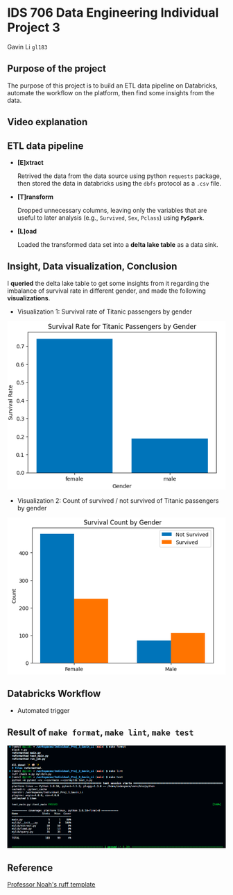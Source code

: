 
# IDS 706 Data Engineering Individual Project 3
Gavin Li `gl183`

## Purpose of the project
The purpose of this project is to build an ETL data pipeline on Databricks, automate the workflow on the platform, then find some insights from the data.

## Video explanation

## ETL data pipeline

- __[E]xtract__

  Retrived the data from the data source using python `requests` package, then stored the data in databricks using the `dbfs` protocol as a `.csv` file.

- __[T]ransform__

  Dropped unnecessary columns, leaving only the variables that are useful to later analysis (e.g., `Survived`, `Sex`, `Pclass`) using __`PySpark`__.

- __[L]oad__

  Loaded the transformed data set into a __delta lake table__ as a data sink.

## Insight, Data visualization, Conclusion

I __queried__ the delta lake table to get some insights from it regarding the imbalance of survival rate in different gender, and made the following __visualizations__.

- Visualization 1: Survival rate of Titanic passengers by gender

![viz1](./resources/viz1.png)

- Visualization 2: Count of survived / not survived of Titanic passengers by gender

![viz2](./resources/viz2.png)

## Databricks Workflow

- Automated trigger

## Result of `make format`, `make lint`, `make test`

![rslt_make](./resources/rslt_make.png)

## Reference
[Professor Noah's ruff template](https://github.com/nogibjj/python-ruff-template)